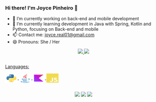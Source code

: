 ### Hi there! I'm Joyce Pinheiro 👋

- 🔭 I’m currently working on back-end and mobile development 
- 🌱 I’m currently learning development in Java with Spring, Kotlin and Python, focusing on Back-end and mobile
- 📫 Contact me: joyce.real01@gmail.com
- 😄 Pronouns: She / Her

<div align="center">
  <a href="https://github.com/JoycePinheiroDev">
  <img height="180em" src="https://github-readme-stats.vercel.app/api?username=JoycePinheiroDev&show_icons=true&theme=dracula&include_all_commits=true&count_private=true"/>
  <img height="180em" src="https://github-readme-stats.vercel.app/api/top-langs/?username=JoycePinheiroDev&layout=compact&langs_count=7&theme=dracula"/>
</div>

##

<div aling="center">
  <p>Languages:</p>
  <img align="center" alt="Joyce-Python" height="30" width="40" src="https://raw.githubusercontent.com/devicons/devicon/master/icons/python/python-original.svg">
  <img align="center" alt="Joyce-Java" height="30" width="40" src="https://raw.githubusercontent.com/devicons/devicon/master/icons/java/java-original.svg">
  <img align="center" alt="Joyce-Kotlin" height="30" width="40" src="https://raw.githubusercontent.com/devicons/devicon/master/icons/kotlin/kotlin-original.svg">
  <img align="center" alt="Joyce-Js" height="30" width="40" src="https://raw.githubusercontent.com/devicons/devicon/master/icons/javascript/javascript-plain.svg">
</div>

## 

<div align="center"> 
  <a href="https://www.instagram.com/joypi_/" target="_blank"><img src="https://img.shields.io/badge/-Instagram-%23E4405F?style=for-the-badge&logo=instagram&logoColor=white" target="_blank"></a>
  <a href="https://www.linkedin.com/in/joyce-pinheiro-ifpb/" target="_blank"><img src="https://img.shields.io/badge/-LinkedIn-%230077B5?style=for-the-badge&logo=linkedin&logoColor=white" target="_blank"></a> 
  <a href = "mailto:joyce.real01@gmail.com"><img src="https://img.shields.io/badge/-Gmail-%23333?style=for-the-badge&logo=gmail&logoColor=white" target="_blank"></a>
 
</div>
